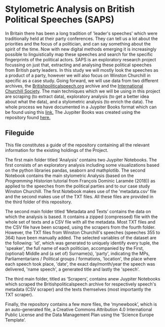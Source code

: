 # Stylometric Analysis on British Political Speeches (SAPS)
In Britain there has been a long tradition of 'leader's speeches' which were traditionally held at their party conferences. They can tell us a lot about the priorities and the focus of a politician, and can say something about the spirit of the time. Now with new digital methods emerging it is increasingly possible to linguistically map these speeches and search for the specific fingerprints of the political actors. SAPS is an exploratory research project focussing on just that, extracting and analysing these political speeches from British party leaders. In this study we will mostly look the speeches as a product of a party, however we will also focus on Winston Churchill in specific as a case study. Going forward, we will use data from two different archives, the [Britishpoliticalspeech.org](http://britishpoliticalspeech.org/) archive and the [International Churchill Society](https://winstonchurchill.org/). The main techniques which we will be using in this project are scraping (to extract data), exploratory analysis (to get a better idea about what the data), and a stylometric analysis (to enrich the data). The whole process we have documented in a Juypiter Books format which can be found using this [link.](https://paschalisag.github.io/SAPS/intro.html) The Juypiter Books was created using the repository found [here.](https://github.com/PaschalisAg/SAPS) 

## Fileguide
This file constitutes a guide of the repository containing all the relevant information for the existing holdings of the Project. 

The first main folder titled 'Analysis' contains two Juypiter Notebooks. The first consists of an exploratory analysis including some visualizations based on the python libraries pandas, seaborn and mathplotlib. The second Notebook contains the main stylometric Analysis (based on the _Programming Historian_ tutorial from François Dominic Laramée (2018)) as applied to the speeches from the political parties and to our case study Winston Churchill. The first Notebook makes use of the 'metadata.csv' file and the second makes use of the TXT files. All these files are provided in the third folder of this repository. 

The second main folder titled ‘Metadata and Texts’ contains the data on which the analysis is based. It contains a zipped (compressed) file with the whole set of texts and a CSV file with all the metadata. Most TXT files and the CSV file have been scraped, using the scrapers from the fourth folder. However, the TXT files from Winston Churchill's speeches (speeches 355 to 364) have been manually added. The selected variables of the dataset are the following: 'id', which was generated to uniquely identify every tuple, the 'speaker', the full name of each politician, accompanied by the First, (optional) Middle and (a set of) Surname(s), 'party', indicating the MPs, Parliamentarians / Political groups / formations, 'location', the place where each speech took place, 'date', the exact day/month/year the speech was delivered, 'name speech', a generated title and lastly the 'speech'.

The third main folder, titled as ‘Scrapers’, contains anew Juypiter Notebooks which scraped the Britishpoliticalspeech archive for respectively speech's metadata (CSV scraper) and the texts themselves (most importantly the TXT scraper).

Finally, the repository contains a few more files, the ‘mynewbook’, which is an auto-generated file, a Creative Commons Attribution 4.0 International Public License and the Data Management Plan using the ‘Science Europe Template’.
